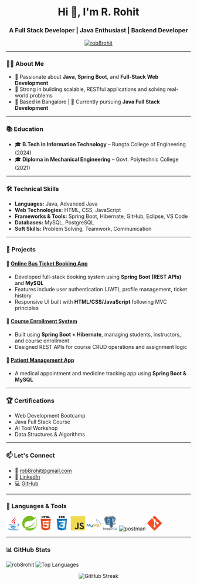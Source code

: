 <h1 align="center">Hi 👋, I'm R. Rohit</h1>
<h3 align="center">A Full Stack Developer | Java Enthusiast | Backend Developer</h3>

<p align="center">
  <a href="https://github.com/rob8rohit"><img src="https://komarev.com/ghpvc/?username=rob8rohit&label=Profile%20views&color=0e75b6&style=flat" alt="rob8rohit" /></a>
</p>

---

### 👨‍💻 About Me
- 🚀 Passionate about **Java**, **Spring Boot**, and **Full-Stack Web Development**
- 🎯 Strong in building scalable, RESTful applications and solving real-world problems
- 📍 Based in Bangalore | 💼 Currently pursuing **Java Full Stack Development**

---

### 📚 Education
- 🎓 **B.Tech in Information Technology** – Rungta College of Engineering (2024)
- 🎓 **Diploma in Mechanical Engineering** – Govt. Polytechnic College (2021)

---

### 🛠️ Technical Skills

- **Languages:** Java, Advanced Java  
- **Web Technologies:** HTML, CSS, JavaScript  
- **Frameworks & Tools:** Spring Boot, Hibernate, GitHub, Eclipse, VS Code  
- **Databases:** MySQL, PostgreSQL  
- **Soft Skills:** Problem Solving, Teamwork, Communication  

---

### 💼 Projects

#### 🔹 [Online Bus Ticket Booking App](https://github.com/rob8rohit/OnlineBusTicketApplication)
- Developed full-stack booking system using **Spring Boot (REST APIs)** and **MySQL**
- Features include user authentication (JWT), profile management, ticket history
- Responsive UI built with **HTML/CSS/JavaScript** following MVC principles

#### 🔹 [Course Enrollment System](https://github.com/rob8rohit/Course-Enrolment-System)
- Built using **Spring Boot + Hibernate**, managing students, instructors, and course enrollment
- Designed REST APIs for course CRUD operations and assignment logic

#### 🔹 [Patient Management App](https://github.com/rob8rohit/Patient-Management-App)
- A medical appointment and medicine tracking app using **Spring Boot & MySQL**

---

### 🏆 Certifications
- Web Development Bootcamp  
- Java Full Stack Course  
- AI Tool Workshop  
- Data Structures & Algorithms  

---

### 📫 Let's Connect
- 📧 [rob8rohit@gmail.com](mailto:rob8rohit@gmail.com)  
- 🔗 [LinkedIn](https://www.linkedin.com/in/r-rohit-7285a3358)  
- 💻 [GitHub](https://github.com/rob8rohit)

---

### 🚀 Languages & Tools

<p align="left">
  <img src="https://raw.githubusercontent.com/devicons/devicon/master/icons/java/java-original.svg" alt="java" width="40" height="40"/>
  <img src="https://raw.githubusercontent.com/devicons/devicon/master/icons/spring/spring-original.svg" alt="spring" width="40" height="40"/>
  <img src="https://raw.githubusercontent.com/devicons/devicon/master/icons/html5/html5-original-wordmark.svg" alt="html5" width="40" height="40"/>
  <img src="https://raw.githubusercontent.com/devicons/devicon/master/icons/css3/css3-original-wordmark.svg" alt="css3" width="40" height="40"/>
  <img src="https://raw.githubusercontent.com/devicons/devicon/master/icons/javascript/javascript-original.svg" alt="js" width="40" height="40"/>
  <img src="https://raw.githubusercontent.com/devicons/devicon/master/icons/mysql/mysql-original-wordmark.svg" alt="mysql" width="40" height="40"/>
  <img src="https://raw.githubusercontent.com/devicons/devicon/master/icons/postgresql/postgresql-original-wordmark.svg" alt="postgresql" width="40" height="40"/>
  <img src="https://www.vectorlogo.zone/logos/getpostman/getpostman-icon.svg" alt="postman" width="40" height="40"/>
  <img src="https://raw.githubusercontent.com/devicons/devicon/master/icons/git/git-original.svg" alt="git" width="40" height="40"/>
</p>

---

### 📊 GitHub Stats

<p>
  <img src="https://github-readme-stats.vercel.app/api?username=rob8rohit&show_icons=true&theme=radical" alt="rob8rohit" />
  <img src="https://github-readme-stats.vercel.app/api/top-langs/?username=rob8rohit&layout=compact&theme=radical" alt="Top Languages" />
</p>
<p align="center">
  <img src="https://github-readme-streak-stats.herokuapp.com/?user=rob8rohit&theme=radical" alt="GitHub Streak" />
</p>
